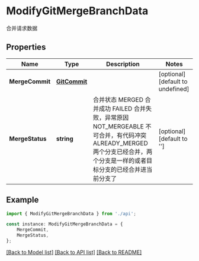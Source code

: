 # ModifyGitMergeBranchData

合并请求数据

## Properties

Name | Type | Description | Notes
------------ | ------------- | ------------- | -------------
**MergeCommit** | [**GitCommit**](GitCommit.md) |  | [optional] [default to undefined]
**MergeStatus** | **string** | 合并状态 MERGED 合并成功 FAILED 合并失败，异常原因 NOT_MERGEABLE 不可合并，有代码冲突 ALREADY_MERGED 两个分支已经合并，两个分支是一样的或者目标分支的已经合并进当前分支了 | [optional] [default to '']

## Example

```typescript
import { ModifyGitMergeBranchData } from './api';

const instance: ModifyGitMergeBranchData = {
    MergeCommit,
    MergeStatus,
};
```

[[Back to Model list]](../README.md#documentation-for-models) [[Back to API list]](../README.md#documentation-for-api-endpoints) [[Back to README]](../README.md)
